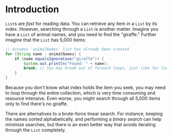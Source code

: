# Introduction

`List`s are _fast_ for reading data. You can retrieve any item in a `List` by its index. However, searching through a `List` is another matter. Imagine you have a `List` of animal names, and you need to find the "giraffe." Further imagine that the `List` has 5,000 items:

```java
// Assumes 'animalNames' list has already been created
for (String name : animalNames) {
    if (name.equalsIgnoreCase("giraffe")) {
        System.out.println("Found: " + name);
        break; // You may break out of foreach loops, just like for loops
    }
}
```

Because you don't know what index holds the item you seek, you may need to loop through the entire collection, which is very time consuming and resource intensive. Even worse, you might search through all 5,000 items only to find there's no giraffe.

There are alternatives to a brute-force linear search. For instance, keeping the names sorted alphabetically, and performing a _binary search_ can help minimize searches, but there is an even better way that avoids iterating through the `List` completely.
